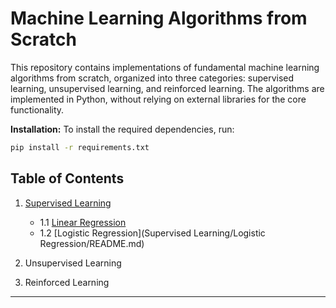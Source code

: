 # Machine Learning Algorithms from Scratch

This repository contains implementations of fundamental machine learning algorithms from scratch, organized into three categories: supervised learning, unsupervised learning, and reinforced learning. The algorithms are implemented in Python, without relying on external libraries for the core functionality.

**Installation:** To install the required dependencies, run:
   ```bash
   pip install -r requirements.txt
   ```
## Table of Contents

1. [Supervised Learning](Supervised%20Learning)
    - 1.1 [Linear Regression](../../Supervised%20Learning/Linear%20Regression/README.md)
    - 1.2 [Logistic Regression](Supervised Learning/Logistic Regression/README.md)
   
2. Unsupervised Learning
3. Reinforced Learning
---
